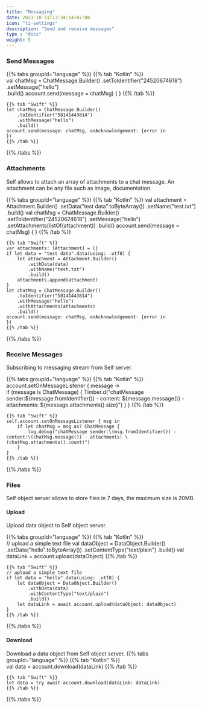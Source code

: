 ```yaml
---
title: "Messaging"
date: 2023-10-31T13:34:14+07:00
icon: "ti-settings"
description: "Send and receive messages"
type : "docs"
weight: 5
---
```


### Send Messages
{{% tabs groupId="language" %}}
    {{% tab "Kotlin" %}}    
    val chatMsg = ChatMessage.Builder()
        .setToIdentifier("24520674618")
        .setMessage("hello")        
        .build()
    account.send(message = chatMsg) {
    }
    {{% /tab %}}

    {{% tab "Swift" %}}
    let chatMsg = ChatMessage.Builder()
        .toIdentifier("58141443814")
        .withMessage("hello")        
        .build()                
    account.send(message: chatMsg, onAcknowledgement: {error in        
    })
    {{% /tab %}}    
{{% /tabs %}}

### Attachments
Self allows to attach an array of attachments to a chat message. An attachment can be any file such as image, documentation.

{{% tabs groupId="language" %}}
    {{% tab "Kotlin" %}}
    val attachment = Attachment.Builder()
        .setData("test data".toByteArray())
        .setName("test.txt")
        .build()
    val chatMsg = ChatMessage.Builder()
        .setToIdentifier("24520674618")
        .setMessage("hello")
        .setAttachments(listOf(attachment))
        .build()
    account.send(message = chatMsg) {
    }
    {{% /tab %}}

    {{% tab "Swift" %}}
    var attachments: [Attachment] = []
    if let data = "test data".data(using: .utf8) {
        let attachment = Attachment.Builder()
            .withData(data)
            .withName("test.txt")
            .build()
        attachments.append(attachment)
    }            
    let chatMsg = ChatMessage.Builder()
        .toIdentifier("58141443814")
        .withMessage("hello")
        .withAttachments(attachments)
        .build()                
    account.send(message: chatMsg, onAcknowledgement: {error in        
    })
    {{% /tab %}}    
{{% /tabs %}}

### Receive Messages
Subscribing to messaging stream from Self server.

{{% tabs groupId="language" %}}
    {{% tab "Kotlin" %}}    
    account.setOnMessageListener { message ->            
        if (message is ChatMessage) {
            Timber.d("chatMessage sender:${message.fromIdentifier()} - content: ${message.message()} - attachments: ${message.attachments().size}")
        }
    }
    {{% /tab %}}

    {{% tab "Swift" %}}
    self.account.setOnMessageListener { msg in     
        if let chatMsg = msg as? ChatMessage {
            log.debug("chatMessage sender:\(msg.fromIdentifier()) - content:\(chatMsg.message()) - attachments: \(chatMsg.attachments().count)")
        }
    }
    {{% /tab %}}    
{{% /tabs %}}

### Files
Self object server allows to store files in 7 days, the maximum size is 20MB.

#### Upload
Upload data object to Self object server.

{{% tabs groupId="language" %}}
    {{% tab "Kotlin" %}}    
    // upload a simple text file
    val dataObject = DataObject.Builder()
        .setData("hello".toByteArray())
        .setContentType("text/plain")
        .build()
    val dataLink = account.upload(dataObject)
    {{% /tab %}}

    {{% tab "Swift" %}}
    // upload a simple text file
    if let data = "hello".data(using: .utf8) {
        let dataObject = DataObject.Builder()
            .withData(data)
            .withContentType("text/plain")
            .build()
        let dataLink = await account.upload(dataObject: dataObject)
    }
    {{% /tab %}}    
{{% /tabs %}}


#### Download
Download a data object from Self object server.
{{% tabs groupId="language" %}}
    {{% tab "Kotlin" %}}    
    val data = account.download(dataLink)
    {{% /tab %}}

    {{% tab "Swift" %}}
    let data = try await account.download(dataLink: dataLink)
    {{% /tab %}}    
{{% /tabs %}}


